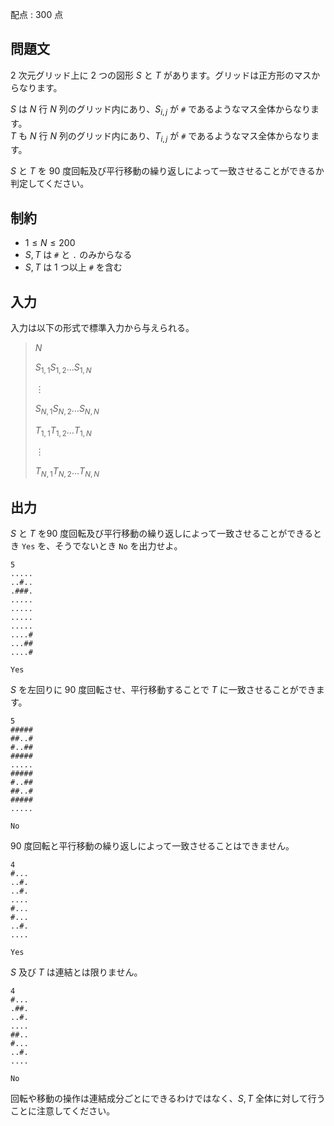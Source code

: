 配点 : $300$ 点

## 問題文

$2$ 次元グリッド上に $2$ つの図形 $S$ と $T$ があります。グリッドは正方形のマスからなります。

$S$ は $N$ 行 $N$ 列のグリッド内にあり、$S_{i,j}$ が `#` であるようなマス全体からなります。<br>
$T$ も $N$ 行 $N$ 列のグリッド内にあり、$T_{i,j}$ が `#` であるようなマス全体からなります。

$S$ と $T$ を $90$ 度回転及び平行移動の繰り返しによって一致させることができるか判定してください。

## 制約

- $1 \leq N \leq 200$
- $S,T$ は `#` と `.` のみからなる
- $S,T$ は $1$ つ以上 `#` を含む

## 入力

入力は以下の形式で標準入力から与えられる。

> $N$
> 
> $S_{1,1}S_{1,2}\ldots S_{1,N}$
> 
> $\vdots$
> 
> $S_{N,1}S_{N,2}\ldots S_{N,N}$
> 
> $T_{1,1}T_{1,2}\ldots T_{1,N}$
> 
> $\vdots$
> 
> $T_{N,1}T_{N,2}\ldots T_{N,N}$

## 出力

$S$ と $T$ を$90$ 度回転及び平行移動の繰り返しによって一致させることができるとき `Yes` を、そうでないとき `No` を出力せよ。

```input1
5
.....
..#..
.###.
.....
.....
.....
.....
....#
...##
....#
```

```output1
Yes
```

$S$ を左回りに $90$ 度回転させ、平行移動することで $T$ に一致させることができます。

```input2
5
#####
##..#
#..##
#####
.....
#####
#..##
##..#
#####
.....
```

```output2
No
```

$90$ 度回転と平行移動の繰り返しによって一致させることはできません。

```input3
4
#...
..#.
..#.
....
#...
#...
..#.
....
```

```output3
Yes
```

$S$ 及び $T$ は連結とは限りません。

```input4
4
#...
.##.
..#.
....
##..
#...
..#.
....
```

```output4
No
```

回転や移動の操作は連結成分ごとにできるわけではなく、$S,T$ 全体に対して行うことに注意してください。